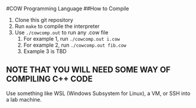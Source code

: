 #COW Programming Language
##How to Compile
1. Clone this git repository
2. Run `make` to compile the interpreter
3. Use `./cowcomp.out` to run any .cow file
	1. For example 1, run `./cowcomp.out i.cow`
	2. For example 2, run `./cowcomp.out fib.cow`
	3. Example 3 is TBD
## NOTE THAT YOU WILL NEED SOME WAY OF COMPILING C++ CODE
Use something like WSL (Windows Subsystem for Linux), a VM, or SSH into a lab machine.
